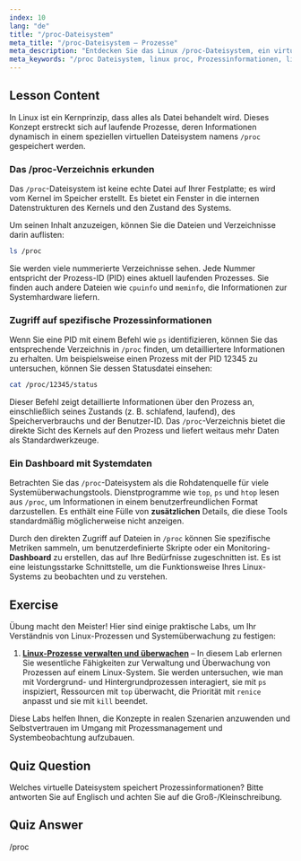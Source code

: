 ```yaml
---
index: 10
lang: "de"
title: "/proc-Dateisystem"
meta_title: "/proc-Dateisystem – Prozesse"
meta_description: "Entdecken Sie das Linux /proc-Dateisystem, ein virtuelles Verzeichnis, das eine Dashboard-Ansicht des Kernels und laufender Prozesse bietet. Erfahren Sie, wie Sie auf zusätzliche Prozessdetails jenseits von Standardbefehlen zugreifen."
meta_keywords: "/proc Dateisystem, linux proc, Prozessinformationen, linux proc Extras, System-Dashboard, Linux-Prozesse, Kernel-Informationen"
---
```


## Lesson Content

In Linux ist ein Kernprinzip, dass alles als Datei behandelt wird. Dieses Konzept erstreckt sich auf laufende Prozesse, deren Informationen dynamisch in einem speziellen virtuellen Dateisystem namens `/proc` gespeichert werden.

### Das /proc-Verzeichnis erkunden

Das `/proc`-Dateisystem ist keine echte Datei auf Ihrer Festplatte; es wird vom Kernel im Speicher erstellt. Es bietet ein Fenster in die internen Datenstrukturen des Kernels und den Zustand des Systems.

Um seinen Inhalt anzuzeigen, können Sie die Dateien und Verzeichnisse darin auflisten:

```bash
ls /proc
```

Sie werden viele nummerierte Verzeichnisse sehen. Jede Nummer entspricht der Prozess-ID (PID) eines aktuell laufenden Prozesses. Sie finden auch andere Dateien wie `cpuinfo` und `meminfo`, die Informationen zur Systemhardware liefern.

### Zugriff auf spezifische Prozessinformationen

Wenn Sie eine PID mit einem Befehl wie `ps` identifizieren, können Sie das entsprechende Verzeichnis in `/proc` finden, um detailliertere Informationen zu erhalten. Um beispielsweise einen Prozess mit der PID 12345 zu untersuchen, können Sie dessen Statusdatei einsehen:

```bash
cat /proc/12345/status
```

Dieser Befehl zeigt detaillierte Informationen über den Prozess an, einschließlich seines Zustands (z. B. schlafend, laufend), des Speicherverbrauchs und der Benutzer-ID. Das `/proc`-Verzeichnis bietet die direkte Sicht des Kernels auf den Prozess und liefert weitaus mehr Daten als Standardwerkzeuge.

### Ein Dashboard mit Systemdaten

Betrachten Sie das `/proc`-Dateisystem als die Rohdatenquelle für viele Systemüberwachungstools. Dienstprogramme wie `top`, `ps` und `htop` lesen aus `/proc`, um Informationen in einem benutzerfreundlichen Format darzustellen. Es enthält eine Fülle von **zusätzlichen** Details, die diese Tools standardmäßig möglicherweise nicht anzeigen.

Durch den direkten Zugriff auf Dateien in `/proc` können Sie spezifische Metriken sammeln, um benutzerdefinierte Skripte oder ein Monitoring-**Dashboard** zu erstellen, das auf Ihre Bedürfnisse zugeschnitten ist. Es ist eine leistungsstarke Schnittstelle, um die Funktionsweise Ihres Linux-Systems zu beobachten und zu verstehen.

## Exercise

Übung macht den Meister! Hier sind einige praktische Labs, um Ihr Verständnis von Linux-Prozessen und Systemüberwachung zu festigen:

1.  **[Linux-Prozesse verwalten und überwachen](https://labex.io/de/labs/comptia-manage-and-monitor-linux-processes-590864)** – In diesem Lab erlernen Sie wesentliche Fähigkeiten zur Verwaltung und Überwachung von Prozessen auf einem Linux-System. Sie werden untersuchen, wie man mit Vordergrund- und Hintergrundprozessen interagiert, sie mit `ps` inspiziert, Ressourcen mit `top` überwacht, die Priorität mit `renice` anpasst und sie mit `kill` beendet.

Diese Labs helfen Ihnen, die Konzepte in realen Szenarien anzuwenden und Selbstvertrauen im Umgang mit Prozessmanagement und Systembeobachtung aufzubauen.

## Quiz Question

Welches virtuelle Dateisystem speichert Prozessinformationen? Bitte antworten Sie auf Englisch und achten Sie auf die Groß-/Kleinschreibung.

## Quiz Answer

/proc
